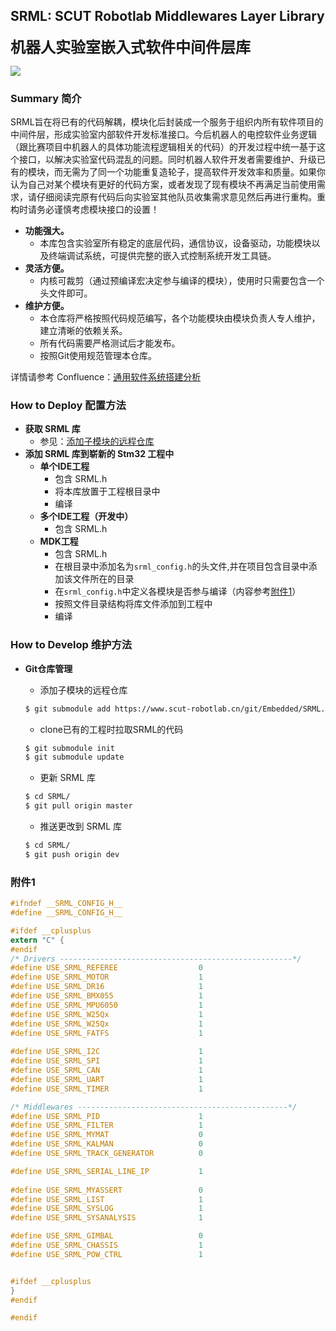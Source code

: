 ## SRML: SCUT Robotlab Middlewares Layer Library
<Font><font size="5">__机器人实验室嵌入式软件中间件层库__</Font>

![](https://img.shields.io/badge/当前版本(构建中)-V0.4-blue.svg)

### Summary 简介 

SRML旨在将已有的代码解耦，模块化后封装成一个服务于组织内所有软件项目的中间件层，形成实验室内部软件开发标准接口。今后机器人的电控软件业务逻辑（跟比赛项目中机器人的具体功能流程逻辑相关的代码）的开发过程中统一基于这个接口，以解决实验室代码混乱的问题。同时机器人软件开发者需要维护、升级已有的模块，而无需为了同一个功能重复造轮子，提高软件开发效率和质量。如果你认为自己对某个模块有更好的代码方案，或者发现了现有模块不再满足当前使用需求，请仔细阅读完原有代码后向实验室其他队员收集需求意见然后再进行重构。重构时请务必谨慎考虑模块接口的设置！
- __功能强大。__
  - 本库包含实验室所有稳定的底层代码，通信协议，设备驱动，功能模块以及终端调试系统，可提供完整的嵌入式控制系统开发工具链。
- __灵活方便。__
  - 内核可裁剪（通过预编译宏决定参与编译的模块），使用时只需要包含一个头文件即可。
- __维护方便。__
  - 本仓库将严格按照代码规范编写，各个功能模块由模块负责人专人维护，建立清晰的依赖关系。
  - 所有代码需要严格测试后才能发布。
  - 按照Git使用规范管理本仓库。

详情请参考 Confluence：[通用软件系统搭建分析](https://www.scut-robotlab.cn/confluence/pages/viewpage.action?pageId=21987475)

### How to Deploy 配置方法
- __获取 SRML 库__
  - 参见：[添加子模块的远程仓库](#添加子模块的远程仓库)
- __添加 SRML 库到崭新的 Stm32 工程中__
  - __单个IDE工程__
    - 包含 SRML.h
    - 将本库放置于工程根目录中
    - 编译
  - __多个IDE工程（开发中）__
    - 包含 SRML.h
  - __MDK工程__
    - 包含 SRML.h
    - 在根目录中添加名为`srml_config.h`的头文件,并在项目包含目录中添加该文件所在的目录
    - 在`srml_config.h`中定义各模块是否参与编译（内容参考[附件1](#附件1)）
    - 按照文件目录结构将库文件添加到工程中
    - 编译

### How to Develop 维护方法
- __Git仓库管理__
  - 添加子模块的远程仓库

  ```bash
  $ git submodule add https://www.scut-robotlab.cn/git/Embedded/SRML.git
  ```

  - clone已有的工程时拉取SRML的代码
  ```bash
  $ git submodule init
  $ git submodule update
  ```

  - 更新 SRML 库

  ```bash
  $ cd SRML/
  $ git pull origin master
  ```

  - 推送更改到 SRML 库
  
  ```bash
  $ cd SRML/
  $ git push origin dev
  ```

### 附件1

```c
#ifndef __SRML_CONFIG_H__
#define __SRML_CONFIG_H__

#ifdef __cplusplus
extern "C" {
#endif
/* Drivers ----------------------------------------------------*/
#define USE_SRML_REFEREE                  0
#define USE_SRML_MOTOR                    1
#define USE_SRML_DR16                     1
#define USE_SRML_BMX055                   1
#define USE_SRML_MPU6050                  1
#define USE_SRML_W25Qx                    1
#define USE_SRML_W25Qx                    1
#define USE_SRML_FATFS                    1 
  
#define USE_SRML_I2C                      1
#define USE_SRML_SPI                      1
#define USE_SRML_CAN                      1
#define USE_SRML_UART                     1
#define USE_SRML_TIMER                    1

/* Middlewares -----------------------------------------------*/
#define USE_SRML_PID                      1
#define USE_SRML_FILTER                   1
#define USE_SRML_MYMAT                    0
#define USE_SRML_KALMAN                   0
#define USE_SRML_TRACK_GENERATOR          0

#define USE_SRML_SERIAL_LINE_IP           1
  
#define USE_SRML_MYASSERT                 0
#define USE_SRML_LIST                     1
#define USE_SRML_SYSLOG                   1
#define USE_SRML_SYSANALYSIS         	  1

#define USE_SRML_GIMBAL                   0
#define USE_SRML_CHASSIS                  1
#define USE_SRML_POW_CTRL                 1


#ifdef __cplusplus
}
#endif

#endif
```

